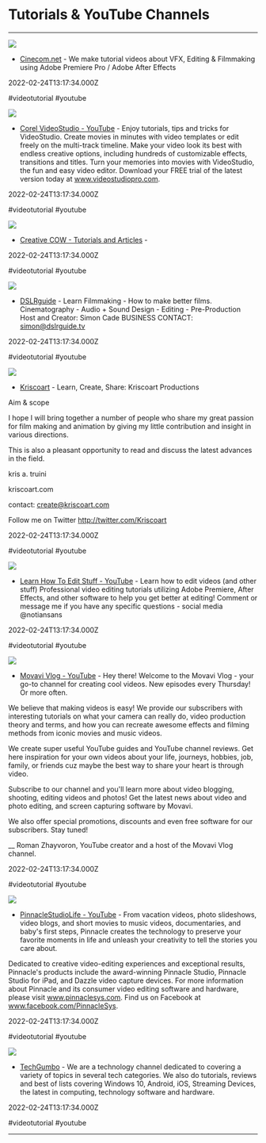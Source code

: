 # Tutorials & YouTube Channels

---

![](https://yt3.ggpht.com/ytc/APkrFKbrMSM8augj2j79CEB3RhxtZWAPwRvAS8_IVcP2sA=s800-c-k-c0x00ffffff-no-rj)

- [Cinecom.net](https://www.youtube.com/user/YapperDesign/videos) - We make tutorial videos about VFX, Editing & Filmmaking using Adobe Premiere Pro / Adobe After Effects

2022-02-24T13:17:34.000Z

#videotutorial #youtube

![](https://yt3.ggpht.com/8sf4Og0culcX2BD9x-ZLJGnGZnlCm8OHRTD5galt1bCralvYFsurssKi4ewWTDJzGnES7jfESQ=s800-c-k-c0x00ffffff-no-rj)

- [Corel VideoStudio&#x000A; - YouTube](https://www.youtube.com/user/VideoStudioPro) - Enjoy tutorials, tips and tricks for VideoStudio.  Create movies in minutes with video templates or edit freely on the multi-track timeline. Make your video look its best with endless creative options, including hundreds of customizable effects, transitions and titles. Turn your memories into movies with VideoStudio, the fun and easy video editor. Download your FREE trial of the latest version today at www.videostudiopro.com.

2022-02-24T13:17:34.000Z

#videotutorial #youtube

![](https://rdl.ink/render/https%3A%2F%2Fwww.creativecow.net)

- [Creative COW - Tutorials and Articles](https://www.creativecow.net) - 

2022-02-24T13:17:34.000Z

#videotutorial #youtube

![](https://yt3.ggpht.com/ytc/APkrFKbNyhk32mi8INn-kvYCxsSeaMXOeYvVOIRypPl4Rw=s800-c-k-c0x00ffffff-no-rj)

- [DSLRguide](https://www.youtube.com/channel/UCzQ1L-wzA_1qmLf49ey9iTQ) - Learn Filmmaking - How to make better films.
Cinematography -  Audio + Sound Design - Editing - Pre-Production
Host and Creator: Simon Cade
BUSINESS CONTACT: simon@dslrguide.tv

2022-02-24T13:17:34.000Z

#videotutorial #youtube

![](https://yt3.ggpht.com/ytc/APkrFKad08BjhYySWKaOD04Cirvk97YXpvHJLTdMAmehlQ=s800-c-k-c0x00ffffff-no-rj)

- [Kriscoart](https://www.youtube.com/user/KriscoartProductions/videos) - Learn, Create, Share: Kriscoart Productions

Aim & scope


I hope I will bring together a number of people who share my great passion for film making and animation by giving my little contribution and insight in various directions. 

This is also a pleasant opportunity to read and discuss the latest advances in the field.

kris a. truini

kriscoart.com

contact: 
create@kriscoart.com

Follow me on Twitter
http://twitter.com/Kriscoart

2022-02-24T13:17:34.000Z

#videotutorial #youtube

![](https://yt3.ggpht.com/ytc/APkrFKbtq34TK--9TjRDQLhZ8wdwSDN3f2-JUSOtrcfw=s800-c-k-c0x00ffffff-no-rj)

- [Learn How To Edit Stuff&#x000A; - YouTube](https://www.youtube.com/channel/UCsXMr0Gg0dHrMD_I8KlYmwA) - Learn how to edit videos (and other stuff) Professional video editing tutorials utilizing Adobe Premiere, After Effects, and other software to help you get better at editing! Comment or message me if you have any specific questions - social media @notiansans

2022-02-24T13:17:34.000Z

#videotutorial #youtube

![](https://yt3.ggpht.com/Wyz9-NcLCJw4OMLSHQV1rq_pJaL4aEaCQrjOqY-G9cJgGh5yMA09a64eXrbjGxwJ848crYBqP5s=s800-c-k-c0x00ffffff-no-rj)

- [Movavi Vlog&#x000A; - YouTube](https://www.youtube.com/channel/UCCv2d4YxZ4vrFuZou0W9L4A) - Hey there! Welcome to the Movavi Vlog - your go-to channel for creating cool videos. New episodes every Thursday! Or more often.

We believe that making videos is easy! 
We provide our subscribers with interesting tutorials on what your camera can really do, video production theory and terms, and how you can recreate awesome effects and filming methods from iconic movies and music videos. 

We create super useful YouTube guides and YouTube channel reviews. Get here inspiration for your own videos about your life, journeys, hobbies, job, family, or friends cuz maybe the best way to share your heart is through video.

Subscribe to our channel and you'll learn more about video blogging, shooting, editing videos and photos! Get the latest news about video and photo editing, and screen capturing software by Movavi.

We also offer special promotions, discounts and even free software for our subscribers. Stay tuned!

__
Roman Zhayvoron, YouTube creator and a host of the Movavi Vlog channel.

2022-02-24T13:17:34.000Z

#videotutorial #youtube

![](https://yt3.ggpht.com/Y_0IdO5hOHHs9eEiY9gHLL-F8DzalslcTncSdEZbfbeuX6YDfSUG46hZwmfMz4FCds8ZpUDPYbk=s800-c-k-c0x00ffffff-no-rj)

- [PinnacleStudioLife&#x000A; - YouTube](https://www.youtube.com/user/PinnacleStudioLife) - From vacation videos, photo slideshows, video blogs, and short movies to music videos, documentaries, and baby's first steps, Pinnacle creates the technology to preserve your favorite moments in life and unleash your creativity to tell the stories you care about. 

Dedicated to creative video-editing experiences and exceptional results, Pinnacle's products include the award-winning Pinnacle Studio, Pinnacle Studio for iPad, and Dazzle video capture devices. For more information about Pinnacle and its consumer video editing software and hardware, please visit www.pinnaclesys.com. Find us on Facebook at www.facebook.com/PinnacleSys.

2022-02-24T13:17:34.000Z

#videotutorial #youtube

![](https://yt3.ggpht.com/w-VxqeLd6KEoPHnzk9BpOo-fdFNCwNCC9BtWDCnIJbBBko-J_QW3y1YgBIfzw3caBC928Ds69Q=s800-c-k-c0x00ffffff-no-rj)

- [TechGumbo](https://www.youtube.com/channel/UCaSM4GqhbaVmRT7fmmFmR1w) - We are a technology channel dedicated to covering a variety of topics in several tech categories. We also do tutorials, reviews and best of lists covering Windows 10, Android, iOS, Streaming Devices, the latest in computing, technology software and hardware.

2022-02-24T13:17:34.000Z

#videotutorial #youtube

---

